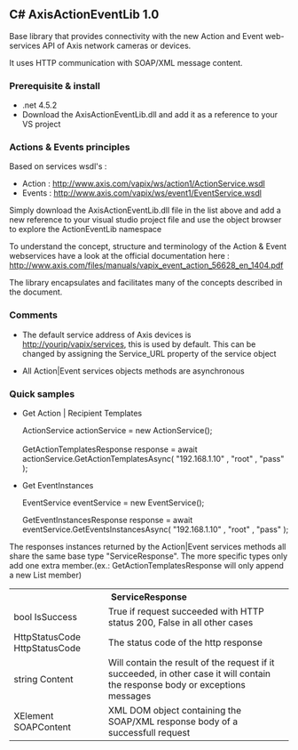 <H2>C# AxisActionEventLib 1.0</H2>

Base library that provides connectivity with the new Action and Event web-services API of Axis network cameras or devices.

It uses HTTP communication with SOAP/XML message content.

<h3>Prerequisite & install</h3>

- .net 4.5.2
- Download the AxisActionEventLib.dll and add it as a reference to your VS project


<H3>Actions & Events principles</H3>

Based on services wsdl's :

- Action : http://www.axis.com/vapix/ws/action1/ActionService.wsdl
- Events : http://www.axis.com/vapix/ws/event1/EventService.wsdl

Simply download the AxisActionEventLib.dll file in the list above and add a new reference to your visual studio project file and use the object browser to explore the ActionEventLib namespace

To understand the concept, structure and terminology of the Action & Event webservices have a look at the official documentation here : http://www.axis.com/files/manuals/vapix_event_action_56628_en_1404.pdf

The library encapsulates and facilitates many of the concepts described in the document.


<h3>Comments</h3>

- The default service address of Axis devices is <http://yourip/vapix/services>, this is used by default. This can be changed by assigning the Service_URL property of the service object

- All Action|Event services objects methods are asynchronous 


<h3>Quick samples</h3>

- Get Action | Recipient Templates
    
    ActionService actionService = new ActionService();</br>    
    GetActionTemplatesResponse response = await actionService.GetActionTemplatesAsync( "192.168.1.10" , "root" , "pass" );

- Get EventInstances
    
    EventService eventService = new EventService();
    
    GetEventInstancesResponse response = await eventService.GetEventsInstancesAsync( "192.168.1.10" , "root" , "pass" );  

The responses instances returned by the Action|Event services methods all share the same base type "ServiceResponse". The more specific types only add one extra member.(ex.: GetActionTemplatesResponse will only append a new List<ActionTemplate> member)
<table>
<th colspan="2">ServiceResponse</th>
<tr><td>bool IsSuccess</td><td>True if request succeeded with HTTP status 200, False in all other cases</td></tr>
<tr><td>HttpStatusCode HttpStatusCode</td><td>The status code of the http response</td></tr>
<tr><td>string Content</td><td>Will contain the result of the request if it succeeded, in other case it will contain the response body or exceptions messages</td></tr>
<tr><td>XElement SOAPContent</td><td>XML DOM object containing the SOAP/XML response body of a successfull request</td></tr>
</table>
